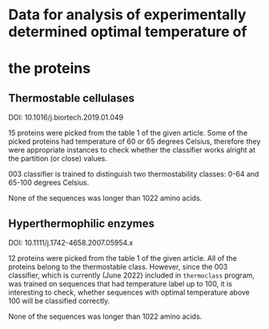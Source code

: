 # Data for analysis of experimentally determined optimal temperature of
# the proteins

## Thermostable cellulases

DOI: 10.1016/j.biortech.2019.01.049

15 proteins were picked from the table 1 of the given article. Some
of the picked proteins had temperature of 60 or 65 degrees Celsius, 
therefore they were appropriate instances to check whether the classifier
works alright at the partition (or close) values. 

003 classifier is trained to distinguish two thermostability classes: 0-64
and 65-100 degrees Celsius.

None of the sequences was longer than 1022 amino acids.

## Hyperthermophilic enzymes

DOI: 10.1111/j.1742-4658.2007.05954.x

12 proteins were picked from the table 1 of the given article. 
All of the proteins belong to the thermostable class. However,
since the 003 classifier, which is currently (June 2022) included 
in `thermoclass` program, was trained on sequences that had temperature
label up to 100, it is interesting to check, whether sequences with 
optimal temperature above 100 will be classified correctly.

None of the sequences was longer than 1022 amino acids.
